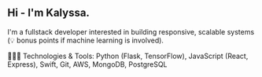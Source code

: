 ## Hi - I'm Kalyssa.
 I'm a fullstack developer interested in building responsive, scalable systems (💡 bonus points if machine learning is involved).

👩🏾‍💻 Technologies & Tools: Python (Flask, TensorFlow), JavaScript (React, Express), Swift, Git, AWS, MongoDB, PostgreSQL
